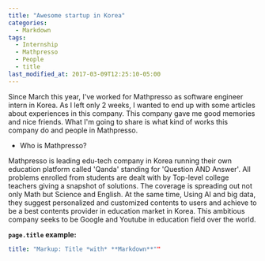 ```yaml
---
title: "Awesome startup in Korea"
categories:
  - Markdown
tags:
  - Internship
  - Mathpresso
  - People
  - title
last_modified_at: 2017-03-09T12:25:10-05:00
---
```


Since March this year, I've worked for Mathpresso as software engineer intern in Korea. As I left only 2 weeks,
I wanted to end up with some articles about experiences in this company. This company gave me good memories and 
nice friends. What I'm going to share is what kind of works this company do and people in Mathpresso.


* Who is Mathpresso?

Mathpresso is leading edu-tech company in Korea running their own education platform called 'Qanda' standing for 'Question 
AND Answer'. All problems enrolled from students are dealt with by Top-level college teachers giving a snapshot of 
solutions. The coverage is spreading out not only Math but Science and English. At the same time, 
Using AI and big data, they suggest personalized and customized contents to users and 
achieve to be a best contents provider in education market in Korea. This ambitious company seeks to be Google
and Youtube in education field over the world.



**`page.title` example:**

```yaml
title: "Markup: Title *with* **Markdown**""
```
